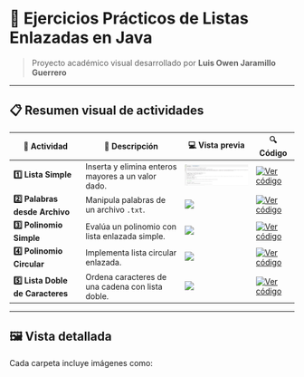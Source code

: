 # 🧮 Ejercicios Prácticos de Listas Enlazadas en Java

> Proyecto académico visual desarrollado por **Luis Owen Jaramillo Guerrero**

---

## 📋 Resumen visual de actividades

| 🧩 Actividad | 🎯 Descripción | 💻 Vista previa | 🔍 Código |
|--------------|----------------|----------------|-----------|
| **1️⃣ Lista Simple** | Inserta y elimina enteros mayores a un valor dado. | <img src="Actividad01_ListaSimple/Captura de pantalla 2025-10-21 212417.png" width="260"/> | [![Ver código](https://img.shields.io/badge/Ver_Código-007ACC?style=for-the-badge&logo=java&logoColor=white)](./Actividad01_ListaSimple) |
| **2️⃣ Palabras desde Archivo** | Manipula palabras de un archivo `.txt`. | <img src="media/demo2_output.png" width="260"/> | [![Ver código](https://img.shields.io/badge/Ver_Código-007ACC?style=for-the-badge&logo=java&logoColor=white)](./Actividad02_ListaPalabrasArchivo) |
| **3️⃣ Polinomio Simple** | Evalúa un polinomio con lista enlazada simple. | <img src="media/demo3_output.png" width="260"/> | [![Ver código](https://img.shields.io/badge/Ver_Código-007ACC?style=for-the-badge&logo=java&logoColor=white)](./Actividad03_PolinomioListaSimple) |
| **4️⃣ Polinomio Circular** | Implementa lista circular enlazada. | <img src="media/demo4_output.png" width="260"/> | [![Ver código](https://img.shields.io/badge/Ver_Código-007ACC?style=for-the-badge&logo=java&logoColor=white)](./Actividad04_PolinomioListaCircular) |
| **5️⃣ Lista Doble de Caracteres** | Ordena caracteres de una cadena con lista doble. | <img src="media/demo5_output.png" width="260"/> | [![Ver código](https://img.shields.io/badge/Ver_Código-007ACC?style=for-the-badge&logo=java&logoColor=white)](./Actividad05_ListaDobleCaracteres) |

---

## 🖼️ Vista detallada

Cada carpeta incluye imágenes como:

